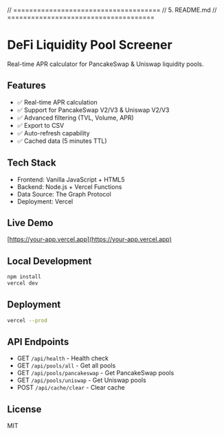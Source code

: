 // =====================================
// 5. README.md
// =====================================
# DeFi Liquidity Pool Screener

Real-time APR calculator for PancakeSwap & Uniswap liquidity pools.

## Features
- ✅ Real-time APR calculation
- ✅ Support for PancakeSwap V2/V3 & Uniswap V2/V3
- ✅ Advanced filtering (TVL, Volume, APR)
- ✅ Export to CSV
- ✅ Auto-refresh capability
- ✅ Cached data (5 minutes TTL)

## Tech Stack
- Frontend: Vanilla JavaScript + HTML5
- Backend: Node.js + Vercel Functions
- Data Source: The Graph Protocol
- Deployment: Vercel

## Live Demo
[https://your-app.vercel.app](https://your-app.vercel.app)

## Local Development
```bash
npm install
vercel dev
```

## Deployment
```bash
vercel --prod
```

## API Endpoints
- GET `/api/health` - Health check
- GET `/api/pools/all` - Get all pools
- GET `/api/pools/pancakeswap` - Get PancakeSwap pools
- GET `/api/pools/uniswap` - Get Uniswap pools
- POST `/api/cache/clear` - Clear cache

## License
MIT
